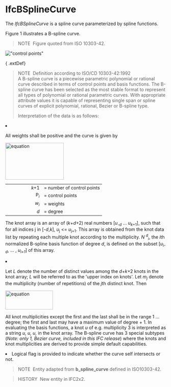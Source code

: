 IfcBSplineCurve
===============

The _IfcBSplineCurve_ is a spline curve parameterized by spline functions.

Figure 1 illustrates a B-spline curve.

> NOTE&nbsp; Figure quoted from ISO 10303-42.

!["control points"](../../../../../../figures/ifcbsplinecurve-fig1.gif "Figure 1 &mdash; B-spline curve")

{ .extDef}
> NOTE&nbsp; Definition according to ISO/CD 10303-42:1992  
> A B-spline curve is a piecewise parametric polynomial or rational curve described in terms of control points and basis functions. The B-spline curve has been selected as the most stable format to represent all types of polynomial or rational parametric curves. With appropriate attribute values it is capable of representing single span or spline curves of explicit polynomial, rational, Bezier or B-spline type.  
>   
> Interpretation of the data is as follows: <ol style=" font-size:inherit;">
<li style=" font-size:inherit;">
<p style=" font-size:inherit;">All weights shall be positive and the curve is given by</p>
<img src="../../../../../../figures/ifcbsplinecurve-math1.gif" alt="equation" width="183" height="115" border="0">
<table summary="illustration" style=" font-size:inherit;">
<tr style=" font-size:inherit;">
<td align="right" width="100" style=" font-size:inherit;"><em>k</em>+1</td>
<td style=" font-size:inherit;">= number of control points</td>
</tr>
<tr style=" font-size:inherit;">
<td align="right" width="100" style=" font-size:inherit;">P<sub><em>i</em></sub></td>
<td style=" font-size:inherit;">= control points</td>
</tr>
<tr style=" font-size:inherit;">
<td align="right" width="100" style=" font-size:inherit;"><em>w</em><sub><em>i</em></sub></td>
<td>= weights</td>
</tr>
<tr style=" font-size:inherit;">
<td align="right" width="100" style=" font-size:inherit;"><em>d</em></td>
<td>= degree</td>
</tr>
</table>
<p style=" font-size:inherit;">The knot array is an array of (<em>k</em>+<em>d</em>+2) real numbers
[<em>u</em><sub>-<em>d</em></sub> ... <em>u</em><sub><em>k</em>+1</sub>], such that for all indices j in
[-<em>d</em>,<em>k</em>], <em>u</em><sub>j</sub> &lt;= <em>u</em><sub>j+1</sub>. This array is obtained from the knot
data list by repeating each multiple knot according to the multiplicity. <em>N <sup>d</sup><sub>i</sub></em>, the
<em>i</em>th normalized B-spline basis function of degree <em>d</em>, is defined on the subset
[<em>u<sub>i-d</sub></em>, ... , <em>u<sub>i+1</sub></em>] of this array.</p>
</li>
<li style=" font-size:inherit;">
<p style=" font-size:inherit;">Let <em>L</em> denote the number of distinct values among the <em>d</em>+<em>k</em>+2
knots in the knot array; <em>L</em> will be referred to as the 'upper index on knots'. Let <em>m<sub>j</sub></em>
denote the multiplicity (number of repetitions) of the <em>j</em>th distinct knot. Then</p>
<img src="../../../../../../figures/ifcbsplinecurve-math2.gif" alt="equation" width="149" height="59" border="0">
<p style=" font-size:inherit;">All knot multiplicities except the first and the last shall be in the range 1 ...
degree; the first and last may have a maximum value of degree + 1. In evaluating the basis functions, a knot <em>u</em>
of e.g. multiplicity 3 is interpreted as a string <em>u, u, u,</em> in the knot array. The B-spline curve has 3 special
subtypes (<em>Note: only 1, Bezier curve, included in this IFC release</em>) where the knots and knot multiplicities
are derived to provide simple default capabilities.</p>
</li>
<li style=" font-size:inherit;">Logical flag is provided to indicate whether the curve self intersects or not.</li>
</ol>

> NOTE&nbsp; Entity adapted from **b_spline_curve** defined in ISO10303-42.

> HISTORY&nbsp; New entity in IFC2x2.
